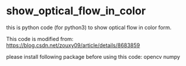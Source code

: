# show_optical_flow_in_color
this is python code (for python3) to show optical flow in color form.

This code is modified from:  
https://blog.csdn.net/zouxy09/article/details/8683859

please install following package before using this code:
opencv
numpy
